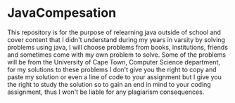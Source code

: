 # JavaCompesation
This repository is for the purpose of relearning java outside of school and cover content that I didn't understand during my years in varsity by solving problems using java,
I will choose problems from books, institutions, friends and sometimes come with my own problem to solve.
Some of the problems will be from the University of Cape Town, Computer Science department, for my solutions to these problems I don't give 
you the right to copy and paste my solution or even a line of code to your assignment but I give you the right to study the solution
so to gain an end in mind to your coding assignment, thus I won't be liable for any plagiarism consequences.
